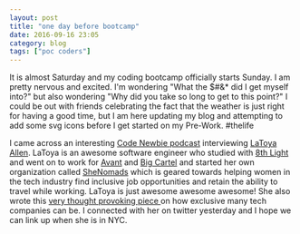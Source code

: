 ```yaml
---
layout: post
title: "one day before bootcamp"
date: 2016-09-16 23:05
category: blog
tags: ["poc coders"]
---
```

It is almost Saturday and my coding bootcamp officially starts Sunday. I am pretty nervous and excited. I'm wondering "What the $#&* did I get myself into?" but also wondering "Why did you take so long to get to this point?" I could be out with friends celebrating the fact that the weather is just right for having a good time, but I am here updating my blog and attempting to add some svg icons before I get started on my Pre-Work. #thelife

I came across an interesting <a href="http://www.codenewbie.org/podcast/newbie-story-latoya-allen">Code Newbie podcast</a> interviewing <a href="https://www.linkedin.com/in/latoyaellisallen">LaToya Allen</a>. LaToya is an awesome software engineer who studied with <a href="https://8thlight.com/">8th Light</a> and went on to work for <a href="https://www.avant.com/">Avant</a> and <a href="https://www.bigcartel.com/">Big Cartel</a> and started her own organization called <a href="http://www.shenomads.com/">SheNomads</a> which is geared towards helping women in the tech industry find inclusive job opportunities and retain the ability to travel while working. LaToya is just awesome awesome awesome! She also wrote this <a href="https://medium.com/shenomads/why-i-wont-make-it-past-your-careers-page-e7408a67f813#.brhpyp4zl"> very thought provoking piece </a> on how exclusive many tech companies can be. I connected with her on twitter yesterday and I hope we can link up when she is in NYC.